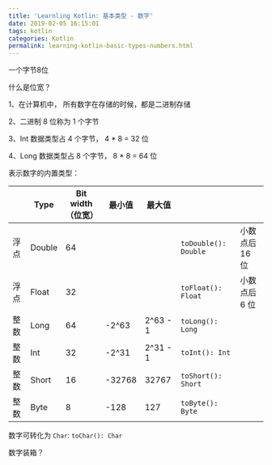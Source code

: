 ```yaml
---
title: 'Learnling Kotlin: 基本类型 - 数字'
date: 2019-02-05 16:15:01
tags: kotlin
categories: Kotlin
permalink: learning-kotlin-basic-types-numbers.html
---
```




一个字节8位



什么是位宽？

1、在计算机中， 所有数字在存储的时候，都是二进制存储

2、二进制 8 位称为 1 个字节

3、Int 数据类型占 4 个字节， 4 * 8  = 32 位

4、Long 数据类型占 8 个字节， 8 * 8 = 64 位

表示数字的内置类型：

|      | Type   | Bit width （位宽） | 最小值 | 最大值   |                      |                |
| ---- | ------ | ------------------ | ------ | -------- | -------------------- | -------------- |
| 浮点 | Double | 64                 |        |          | `toDouble(): Double` | 小数点后 16 位 |
| 浮点 | Float  | 32                 |        |          | `toFloat(): Float`   | 小数点后 6 位  |
| 整数 | Long   | 64                 | -2^63  | 2^63 - 1 | `toLong(): Long`     |                |
| 整数 | Int    | 32                 | -2^31  | 2^31 - 1 | `toInt(): Int`       |                |
| 整数 | Short  | 16                 | -32768 | 32767    | `toShort(): Short`   |                |
| 整数 | Byte   | 8                  | -128   | 127      | `toByte(): Byte`     |                |



数字可转化为 `Char`: `toChar(): Char`

数字装箱？

